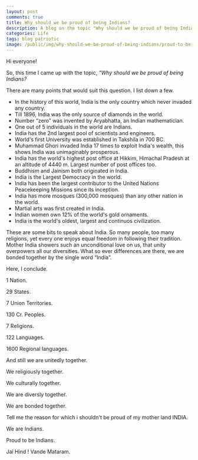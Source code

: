 ```yaml
---
layout: post
comments: true
title: Why should we be proud of being Indians?
description: A blog on the topic "Why should we be proud of being Indians?"
categories: Life
tags: blog patriotic
image: /public/img/why-should-we-be-proud-of-being-indians/proud-to-be-an-indian.jpg
---
```

Hi everyone!

So, this time I came up with the topic, *"Why should we be proud of being Indians?*

There are many points that would suit this question. I list down a few.

- In the history of this world, India is the only country which never invaded any country.
- Till 1896, India was the only source of diamonds in the world.
- Number “zero” was invented by Aryabhatta, an Indian mathematician.
- One out of 5 individuals in the world are Indians.
- India has the 2nd largest pool of scientists and engineers.
- World's first University was established in Takshila in 700 BC.
- Muhammad Ghori invaded India 17 times to exploit India's wealth, this shows India was unimaginably prosperous.
- India has the world's highest post office at Hikkim, Himachal Pradesh at an altitude of 4440 m. Largest number of post offices too.
- Buddhism and Jainism both originated in India.
- India is the Largest Democracy in the world.
- India has been the largest contributor to the United Nations Peacekeeping Missions since its inception.
- India has more mosques (300,000 mosques) than any other nation in the world.
- Martial arts was first created in India.
- Indian women own 12% of the world's gold ornaments.
- India is the world's oldest, largest and continuos civilization.

These are some bits to speak about India. So many people, too many religions, yet every one enjoys equal freedom in following their tradition. Mother India showers such an unconditional love on us, that unity overpowers all our diversities. What so ever differences are there, we are bonded together by the single word “India”.

Here, I conclude.

1 Nation.

29 States.

7 Union Territories.

130 Cr. Peoples.

7 Religions.

122 Languages.

1600 Regional languages.

And still we are unitedly together.

We religiously together.

We culturally together.

We are diversly together.

We are bonded together.

Tell me the reason for which i shouldn't be proud of my mother land INDIA.

We are Indians.

Proud to be Indians.

Jai Hind ! Vande Mataram.
